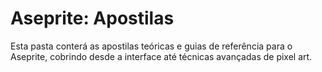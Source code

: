 # Aseprite: Apostilas

Esta pasta conterá as apostilas teóricas e guias de referência para o Aseprite, cobrindo desde a interface até técnicas avançadas de pixel art.
